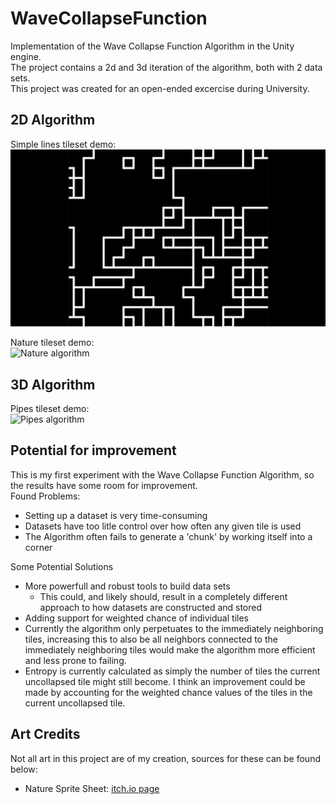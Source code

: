 # WaveCollapseFunction
Implementation of the Wave Collapse Function Algorithm in the Unity engine.  
The project contains a 2d and 3d iteration of the algorithm, both with 2 data sets.  
This project was created for an open-ended excercise during University.

## 2D Algorithm
Simple lines tileset demo:  
![lines algorithm](Readme-Files/2D-Lines.gif?raw=true)  

Nature tileset demo:  
![Nature algorithm](Readme-Files/2D-Nature.gif?raw=true)

## 3D Algorithm
Pipes tileset demo:  
![Pipes algorithm](Readme-Files/3D-Pipes.gif?raw=true)

## Potential for improvement
This is my first experiment with the Wave Collapse Function Algorithm, so the results have some room for improvement.  
Found Problems:
- Setting up a dataset is very time-consuming
- Datasets have too litle control over how often any given tile is used
- The Algorithm often fails to generate a 'chunk' by working itself into a corner

Some Potential Solutions
- More powerfull and robust tools to build data sets
	- This could, and likely should, result in a completely different approach to how datasets are constructed and stored
- Adding support for weighted chance of individual tiles
- Currently the algorithm only perpetuates to the immediately neighboring tiles, 
increasing this to also be all neighbors connected to the immediately neighboring 
tiles would make the algorithm more efficient and less prone to failing.
- Entropy is currently calculated as simply the number of tiles the current uncollapsed
tile might still become. I think an improvement could be made by accounting for the
weighted chance values of the tiles in the current uncollapsed tile.

## Art Credits
Not all art in this project are of my creation, sources for these can be found below:  
- Nature Sprite Sheet: [itch.io page](https://cainos.itch.io/pixel-art-top-down-basic)
